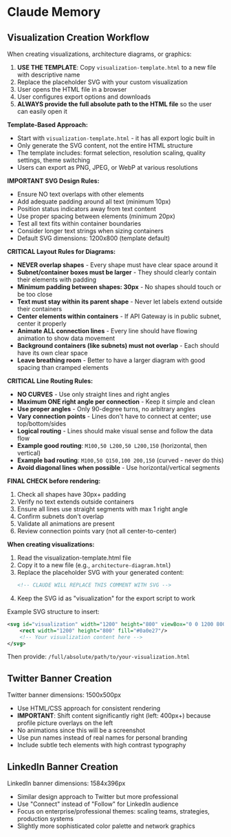 # Claude Memory

## Visualization Creation Workflow

When creating visualizations, architecture diagrams, or graphics:

1. **USE THE TEMPLATE**: Copy `visualization-template.html` to a new file with descriptive name
2. Replace the placeholder SVG with your custom visualization
3. User opens the HTML file in a browser
4. User configures export options and downloads
5. **ALWAYS provide the full absolute path to the HTML file** so the user can easily open it

**Template-Based Approach:**
- Start with `visualization-template.html` - it has all export logic built in
- Only generate the SVG content, not the entire HTML structure
- The template includes: format selection, resolution scaling, quality settings, theme switching
- Users can export as PNG, JPEG, or WebP at various resolutions

**IMPORTANT SVG Design Rules:**
- Ensure NO text overlaps with other elements
- Add adequate padding around all text (minimum 10px)
- Position status indicators away from text content
- Use proper spacing between elements (minimum 20px)
- Test all text fits within container boundaries
- Consider longer text strings when sizing containers
- Default SVG dimensions: 1200x800 (template default)

**CRITICAL Layout Rules for Diagrams:**
- **NEVER overlap shapes** - Every shape must have clear space around it
- **Subnet/container boxes must be larger** - They should clearly contain their elements with padding
- **Minimum padding between shapes: 30px** - No shapes should touch or be too close
- **Text must stay within its parent shape** - Never let labels extend outside their containers
- **Center elements within containers** - If API Gateway is in public subnet, center it properly
- **Animate ALL connection lines** - Every line should have flowing animation to show data movement
- **Background containers (like subnets) must not overlap** - Each should have its own clear space
- **Leave breathing room** - Better to have a larger diagram with good spacing than cramped elements

**CRITICAL Line Routing Rules:**
- **NO CURVES** - Use only straight lines and right angles
- **Maximum ONE right angle per connection** - Keep it simple and clean
- **Use proper angles** - Only 90-degree turns, no arbitrary angles
- **Vary connection points** - Lines don't have to connect at center; use top/bottom/sides
- **Logical routing** - Lines should make visual sense and follow the data flow
- **Example good routing**: `M100,50 L200,50 L200,150` (horizontal, then vertical)
- **Example bad routing**: `M100,50 Q150,100 200,150` (curved - never do this)
- **Avoid diagonal lines when possible** - Use horizontal/vertical segments

**FINAL CHECK before rendering:**
1. Check all shapes have 30px+ padding
2. Verify no text extends outside containers
3. Ensure all lines use straight segments with max 1 right angle
4. Confirm subnets don't overlap
5. Validate all animations are present
6. Review connection points vary (not all center-to-center)

**When creating visualizations:**
1. Read the visualization-template.html file
2. Copy it to a new file (e.g., `architecture-diagram.html`)
3. Replace the placeholder SVG with your generated content:
   ```svg
   <!-- CLAUDE WILL REPLACE THIS COMMENT WITH SVG -->
   ```
4. Keep the SVG id as "visualization" for the export script to work

Example SVG structure to insert:
```svg
<svg id="visualization" width="1200" height="800" viewBox="0 0 1200 800" xmlns="http://www.w3.org/2000/svg">
    <rect width="1200" height="800" fill="#0a0e27"/>
    <!-- Your visualization content here -->
</svg>
```

Then provide: `/full/absolute/path/to/your-visualization.html`

## Twitter Banner Creation

Twitter banner dimensions: 1500x500px
- Use HTML/CSS approach for consistent rendering
- **IMPORTANT**: Shift content significantly right (left: 400px+) because profile picture overlays on the left
- No animations since this will be a screenshot
- Use pun names instead of real names for personal branding
- Include subtle tech elements with high contrast typography

## LinkedIn Banner Creation

LinkedIn banner dimensions: 1584x396px
- Similar design approach to Twitter but more professional
- Use "Connect" instead of "Follow" for LinkedIn audience
- Focus on enterprise/professional themes: scaling teams, strategies, production systems
- Slightly more sophisticated color palette and network graphics